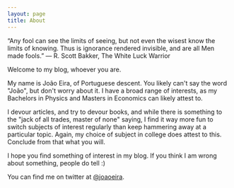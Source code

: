 ```yaml
---
layout: page
title: About
---
```


<p class="message">

“Any fool can see the limits of seeing, but not even the wisest know the limits of knowing. Thus is ignorance rendered invisible, and are all Men made fools.” ― R. Scott Bakker, The White Luck Warrior
</p>

Welcome to my blog, whoever you are.

My name is João Eira, of Portuguese descent. You likely can't say the word "João", but don't worry about it. I have a broad range of interests, as my Bachelors in Physics and Masters in Economics can likely attest to.

I devour articles, and try to devour books, and while there is something to the "jack of all trades, master of none" saying, I find it way more fun to switch subjects of interest regularly than keep hammering away at a particular topic. Again, my choice of subject in college does attest to this. Conclude from that what you will.

I hope you find something of interest in my blog. If you think I am wrong about something, people do tell :)

You can find me on twitter at [@joaoeira](https://www.twitter.com/joaoeira).
